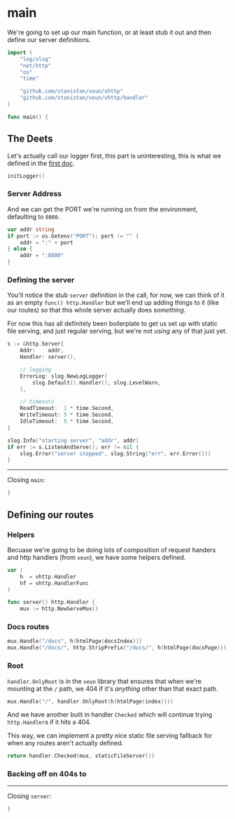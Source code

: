 # main

We're going to set up our main function, or at least
stub it out and then define our server definitions.

```go
import (
    "log/slog"
    "net/http"
    "os"
    "time"

    "github.com/stanistan/veun/vhttp"
    "github.com/stanistan/veun/vhttp/handler"
)

func main() {
```

## The Deets

Let's actually call our logger first, this part is uninteresting,
this is what we defined in the [first doc](/doc/1).

```go
initLogger()
```

### Server Address

And we can get the PORT we're running on from the environment,
defaulting to `8080`.

```go
var addr string
if port := os.Getenv("PORT"); port != "" {
	addr = ":" + port
} else {
	addr = ":8080"
}
```


### Defining the server

You'll notice the stub `server` definition in the call,
for now, we can think of it as an empty `func() http.Handler`
but we'll end up adding things to it (like our routes) so that
this whole server actually does _something_.

For now this has all definitely been boilerplate to get us set
up with static file serving, and just regular serving, but
we're not _using_ any of that just yet.

```go
s := &http.Server{
	Addr:    addr,
	Handler: server(),

	// logging
	ErrorLog: slog.NewLogLogger(
		slog.Default().Handler(), slog.LevelWarn,
	),

	// timeouts
	ReadTimeout:  1 * time.Second,
	WriteTimeout: 5 * time.Second,
	IdleTimeout:  5 * time.Second,
}

slog.Info("starting server", "addr", addr)
if err := s.ListenAndServe(); err != nil {
	slog.Error("server stopped", slog.String("err", err.Error()))
}
```

---

Closing `main`:

```go
}
```

## Defining our routes

### Helpers

Becuase we're going to be doing lots of composition of
request handers and http handlers (from `veun`), we have some
helpers defined.

```go
var (
	h  = vhttp.Handler
	hf = vhttp.HandlerFunc
)

func server() http.Handler {
    mux := http.NewServeMux()
```

### Docs routes

```go
mux.Handle("/docs", h(htmlPage(docsIndex)))
mux.Handle("/docs/", http.StripPrefix("/docs/", h(htmlPage(docsPage))))
```

### Root

`handler.OnlyRoot` is in the `veun` library that ensures
that when we're mounting at the `/` path, we 404 if it's _anything_
other than that exact path.

```go
mux.Handle("/", handler.OnlyRoot(h(htmlPage(index))))
```

And we have another built in handler `Checked`
which will continue trying `http.Handler`s if it hits a 404.

This way, we can implement a pretty nice static file serving fallback for
when any routes aren't actually defined.

```go
return handler.Checked(mux, staticFileServer())
```

### Backing off on 404s to

---

Closing `server`:

```go
}
```
